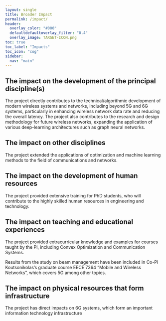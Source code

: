 ```yaml
---
layout: single
title: Broader Impact
permalink: /impact/
header:
  overlay_color: "#000"
  defaultdefaultoverlay_filter: "0.4"
  overlay_image: TARGET-ICON.png
toc: true
toc_label: "Impacts"
toc_icon: "cog"
sidebar:
  nav: "main"
---
```

## The impact on the development of the principal discipline(s)
The project directly contributes to the technical/algorithmic development of modern wireless systems and networks, including beyond 5G and 6G systems, particularly in enhancing wireless network data rate and reducing the overall latency. The project also contributes to the research and design methodology for future wireless networks, expanding the application of various deep-learning architectures such as graph neural networks. 

## The impact on other disciplines
The project extended the applications of optimization and machine learning methods to the field of communications and networks. 

## The impact on the development of human resources
The project provided extensive training for PhD students, who will contribute to the highly skilled human resources in engineering and technology. 

## The impact on teaching and educational experiences
The project provided extracurricular knowledge and examples for courses taught by the PI, including Convex Optimization and Communication Systems. 

Results from the study on beam management have been included in Co-PI Koutsonikolas’s graduate course EECE 7364 “Mobile and Wireless Networks”, which covers 5G among other topics.

## The impact on physical resources that form infrastructure
The project has direct impacts on 6G systems, which form an important information technology infrastructure